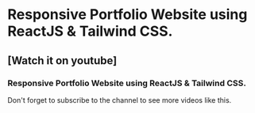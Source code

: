 # Responsive Portfolio Website using ReactJS & Tailwind CSS.
## [Watch it on youtube]
### Responsive Portfolio Website using ReactJS & Tailwind CSS.
Don't forget to subscribe to the channel to see more videos like this. 
